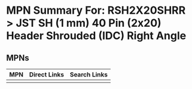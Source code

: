 



# MPN Summary For: RSH2X20SHRR > JST SH (1 mm) 40 Pin (2x20) Header Shrouded (IDC) Right Angle

## MPNs
  

|MPN|Direct Links|Search Links|
| :--- | :--- | :--- |
||||
